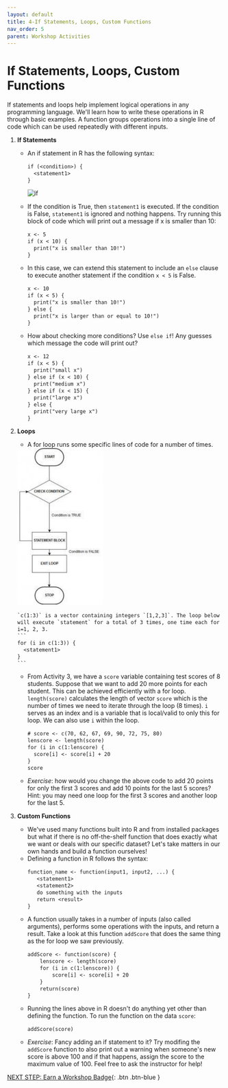 ```yaml
---
layout: default
title: 4-If Statements, Loops, Custom Functions
nav_order: 5
parent: Workshop Activities
---
```


# If Statements, Loops, Custom Functions
If statements and loops help implement logical operations in any programming language. We'll learn how to write these operations in R through basic examples.
A function groups operations into a single line of code which can be used repeatedly with different inputs.

1.  **If Statements**
    - An if statement in R has the following syntax:
    
      ```
      if (<condition>) {
        <statement1>
      }
      ```
      <img src="http://www.trytoprogram.com/images/if.jpeg" alt="if" style="width:500px;">
 
    - If the condition is True, then `statement1` is executed. If the condition is False, `statement1` is ignored and nothing happens. Try running this block of code which will print out a message if x is smaller than 10:
      ```
      x <- 5
      if (x < 10) {
        print("x is smaller than 10!")
      }
      ```
    - In this case, we can extend this statement to include an `else` clause to execute another statement if the condition `x < 5` is False.
      ```
      x <- 10
      if (x < 5) {
        print("x is smaller than 10!")
      } else {
        print("x is larger than or equal to 10!")
      }
      ```
      <!--<img src="https://eecs.oregonstate.edu/ecampus-video/CS161/template/chapter_4/chapter4_images/4_08.png" alt="ifelse" style="width:500px;"> this image address doesn't work anymore-->

    - How about checking more conditions? Use `else if`! Any guesses which message the code will print out?
      ```
      x <- 12
      if (x < 5) {
        print("small x")
      } else if (x < 10) {
        print("medium x")
      } else if (x < 15) {
        print("large x")
      } else {
        print("very large x")
      }
      ```
      <!--<img src="https://eecs.oregonstate.edu/ecampus-video/CS161/template/chapter_4/chapter4_images/4_09.png" alt="elseifs" style="width:500px;">this image address doesn't work anymore-->
 

2.  **Loops**
      - A for loop runs some specific lines of code for a number of times.<br>
       <img src="images/act-4/C-For-Loop-Flowchart.jpeg" alt="forloop" style="width:200px;">

        `c(1:3)` is a vector containing integers `[1,2,3]`. The loop below will execute `statement` for a total of 3 times, one time each for i=1, 2, 3.
        ```
        for (i in c(1:3)) {
          <statement1>
        }
        ```
      - From Activity 3, we have a `score` variable containing test scores of 8 students. Suppose that we want to add 20 more points for each student. This can be achieved efficiently with a for loop. 
        `length(score)` calculates the length of vector `score` which is the number of times we need to iterate through the loop (8 times).
        `i` serves as an index and is a variable that is local/valid to only this for loop. We can also use `i` within the loop.
        ```
        # score <- c(70, 62, 67, 69, 90, 72, 75, 80)
        lenscore <- length(score)
        for (i in c(1:lenscore) {
          score[i] <- score[i] + 20
        }
        score
        ```
      - *Exercise*: how would you change the above code to add 20 points for only the first 3 scores and add 10 points for the last 5 scores? Hint: you may need one loop for the first 3 scores and another loop for the last 5.

3.  **Custom Functions**
      - We've used many functions built into R and from installed packages but what if there is no off-the-shelf function that does exactly what we want or deals with our specific dataset? Let's take matters in our own hands and build a function ourselves!
      - Defining a function in R follows the syntax:
        ```
        function_name <- function(input1, input2, ...) {
           <statement1>
           <statement2>
           do something with the inputs
           return <result>
        }
        ```
      - A function usually takes in a number of inputs (also called arguments), performs some operations with the inputs, and return a result. Take a look at this function `addScore` that does the same thing as the for loop we saw previously.
        ```
        addScore <- function(score) {
            lenscore <- length(score)
            for (i in c(1:lenscore)) {
                score[i] <- score[i] + 20
            }
            return(score)
        }
        ```
      - Running the lines above in R doesn't do anything yet other than defining the function. To run the function on the data `score`:
        ```
        addScore(score)
        ```
      - *Exercise*: Fancy adding an if statement to it? Try modifing the `addScore` function to also print out a warning when someone's new score is above 100 and if that happens, assign the score to the maximum value of 100. Feel free to ask the instructor for help!

[NEXT STEP: Earn a Workshop Badge](informal-credentials.html){: .btn .btn-blue }
